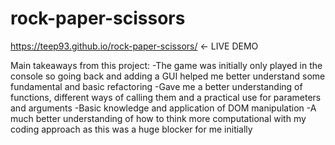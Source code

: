 # rock-paper-scissors

https://teep93.github.io/rock-paper-scissors/ <- LIVE DEMO

Main takeaways from this project:
-The game was initially only played in the console so going back and adding a GUI helped me better understand some fundamental and basic refactoring
-Gave me a better understanding of functions, different ways of calling them and a practical use for parameters and arguments
-Basic knowledge and application of DOM manipulation
-A much better understanding of how to think more computational with my coding approach as this was a huge blocker for me initially






